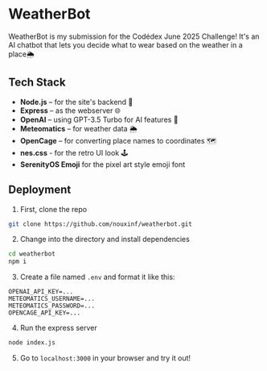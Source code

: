 # WeatherBot

WeatherBot is my submission for the Codédex June 2025 Challenge! It's an AI chatbot that lets you decide what to wear based on the weather in a place🌦️

## Tech Stack

- **Node.js** – for the site's backend 💽
- **Express** – as the webserver 🌐
- **OpenAI** – using GPT-3.5 Turbo for AI features 🤖
- **Meteomatics** – for weather data 🌦️
- **OpenCage** – for converting place names to coordinates 🗺️
- **nes.css** - for the retro UI look 🕹️
- **SerenityOS Emoji** for the pixel art style emoji font

## Deployment

1. First, clone the repo
```bash
git clone https://github.com/nouxinf/weatherbot.git
```
2. Change into the directory and install dependencies
```bash
cd weatherbot
npm i
```
3. Create a file named `.env` and format it like this:
```
OPENAI_API_KEY=...
METEOMATICS_USERNAME=...
METEOMATICS_PASSWORD=...
OPENCAGE_API_KEY=...
```
4. Run the express server
```bash
node index.js
```
5. Go to `localhost:3000` in your browser and try it out!

